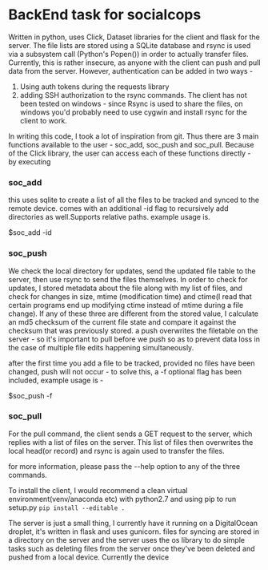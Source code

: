 # BackEnd task for socialcops
Written in python, uses Click, Dataset libraries for the client and flask for the server. 
The file lists are stored using a SQLite database and rsync is used via a subsystem call (Python's Popen()) in order to actually transfer files. 
Currently, this is rather insecure, as anyone with the client can push and pull data from the server. However, authentication can be added in two ways - 
1. Using auth tokens during the requests library
2. adding SSH authorization to the rsync commands. 
The client has not been tested on windows - since Rsync is used to share the files, on windows you'd probably need to use cygwin and install rsync for the client to work. 

In writing this code, I took a lot of inspiration from git. Thus there are 3 main functions available to the user -
soc_add, soc_push and soc_pull. 
Because of the Click library, the user can access each of these functions directly - by executing
### soc_add
this uses sqlite to create a list of all the files to be tracked and synced to the remote device. 
comes with an additional -id flag to recursively add directories as well.Supports relative paths. 
example usage is.   

$soc_add <directory> -id 

### soc_push
We check the local directory for updates, send the updated file table to the server, then use rsync to send the files themselves. 
In order to check for updates, I stored metadata about the file along with my list of files, and check for changes in size, mtime (modification time) and ctime(I read that certain programs end up modifying ctime instead of mtime during a file change). If any of these three are different from the stored value, I calculate an md5 checksum of the current file state and compare it against the checksum that was previously stored. 
a push overwrites the filetable on the server - so it's important to pull before we push so as to prevent data loss in the case of multiple file edits happening simultaneously. 

after the first time you add a file to be tracked, provided no files have been changed, push will not occur - to solve this, a -f optional flag has been included, 
example usage is - 

$soc_push -f

### soc_pull
For the pull command, the client sends a GET request to the server, which replies with a list of files on the server. This list of files then overwrites the local head(or record) and rsync is again used to transfer the files. 

for more information, please pass the --help option to any of the three commands. 

To install the client, I would recommend a clean virtual environment(venv/anaconda etc) with python2.7 and using pip to run setup.py
``` pip install --editable . ``` 

The server is just a small thing, I currently have it running on a DigitalOcean droplet, it's written in flask and uses gunicorn. 
files for syncing are stored in a directory on the server and the server uses the os library to do simple tasks such as deleting files from the server once they've been deleted and pushed from a local device. 
Currently the device 
